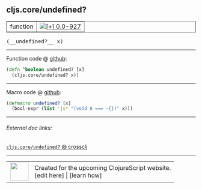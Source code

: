 ## cljs.core/undefined?



 <table border="1">
<tr>
<td>function</td>
<td><a href="https://github.com/cljsinfo/cljs-api-docs/tree/0.0-927"><img valign="middle" alt="[+] 0.0-927" title="Added in 0.0-927" src="https://img.shields.io/badge/+-0.0--927-lightgrey.svg"></a> </td>
</tr>
</table>


 <samp>
(__undefined?__ x)<br>
</samp>

---







Function code @ [github](https://github.com/clojure/clojurescript/blob/r1449/src/cljs/cljs/core.cljs#L960-L961):

```clj
(defn ^boolean undefined? [x]
  (cljs.core/undefined? x))
```

<!--
Repo - tag - source tree - lines:

 <pre>
clojurescript @ r1449
└── src
    └── cljs
        └── cljs
            └── <ins>[core.cljs:960-961](https://github.com/clojure/clojurescript/blob/r1449/src/cljs/cljs/core.cljs#L960-L961)</ins>
</pre>

-->

---

Macro code @ [github](https://github.com/clojure/clojurescript/blob/r1449/src/clj/cljs/core.clj#L205-L206):

```clj
(defmacro undefined? [x]
  (bool-expr (list 'js* "(void 0 === ~{})" x)))
```

<!--
Repo - tag - source tree - lines:

 <pre>
clojurescript @ r1449
└── src
    └── clj
        └── cljs
            └── <ins>[core.clj:205-206](https://github.com/clojure/clojurescript/blob/r1449/src/clj/cljs/core.clj#L205-L206)</ins>
</pre>
-->

---


###### External doc links:

[`cljs.core/undefined?` @ crossclj](http://crossclj.info/fun/cljs.core.cljs/undefined%3F.html)<br>

---

 <table>
<tr><td>
<img valign="middle" align="right" width="48px" src="http://i.imgur.com/Hi20huC.png">
</td><td>
Created for the upcoming ClojureScript website.<br>
[edit here] | [learn how]
</td></tr></table>

[edit here]:https://github.com/cljsinfo/cljs-api-docs/blob/master/cljsdoc/cljs.core_undefinedQMARK.cljsdoc
[learn how]:https://github.com/cljsinfo/cljs-api-docs/wiki/cljsdoc-files

<!--

This information was too distracting to show to readers, but I'll leave it
commented here since it is helpful to:

- pretty-print the data used to generate this document
- and show how to retrieve that data



The API data for this symbol:

```clj
{:return-type boolean,
 :ns "cljs.core",
 :name "undefined?",
 :signature ["[x]"],
 :history [["+" "0.0-927"]],
 :type "function",
 :full-name-encode "cljs.core_undefinedQMARK",
 :source {:code "(defn ^boolean undefined? [x]\n  (cljs.core/undefined? x))",
          :title "Function code",
          :repo "clojurescript",
          :tag "r1449",
          :filename "src/cljs/cljs/core.cljs",
          :lines [960 961]},
 :extra-sources [{:code "(defmacro undefined? [x]\n  (bool-expr (list 'js* \"(void 0 === ~{})\" x)))",
                  :title "Macro code",
                  :repo "clojurescript",
                  :tag "r1449",
                  :filename "src/clj/cljs/core.clj",
                  :lines [205 206]}],
 :full-name "cljs.core/undefined?"}

```

Retrieve the API data for this symbol:

```clj
;; from Clojure REPL
(require '[clojure.edn :as edn])
(-> (slurp "https://raw.githubusercontent.com/cljsinfo/cljs-api-docs/catalog/cljs-api.edn")
    (edn/read-string)
    (get-in [:symbols "cljs.core/undefined?"]))
```

-->
